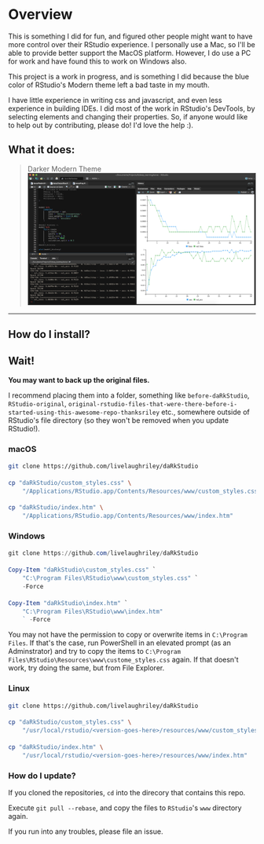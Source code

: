 # Overview

This is something I did for fun, and figured other people
might want to have more control
over their RStudio experience. I personally use a Mac,
so I'll be able to provide better support the MacOS platform.
However, I do use a PC for work and have found this to work on Windows also.

This project is a work in progress,
and is something I did because the blue color
of RStudio's Modern theme left a bad taste in my mouth.

I have little experience in writing css and javascript,
and even less experience in building IDEs. I did most of the work
in RStudio's DevTools, by selecting elements
and changing their properties. So, if anyone would
like to help out by contributing, please do! I'd love the help :).

## What it does:

> Darker Modern Theme
> ![DarkRStudio](images/dark-rstudio.png)

***

## How do I install?

## Wait!

**You may want to back up the original files.**

I recommend placing them into a folder, something like `before-daRkStudio`,
`RStudio-original`, `original-rstudio-files-that-were-there-before-i-started-using-this-awesome-repo-thanksriley` etc., somewhere outside of RStudio's file directory
(so they won't be removed when you update RStudio!).

### macOS

```bash
git clone https://github.com/livelaughriley/daRkStudio

cp "daRkStudio/custom_styles.css" \
    "/Applications/RStudio.app/Contents/Resources/www/custom_styles.css"

cp "daRkStudio/index.htm" \
    "/Applications/RStudio.app/Contents/Resources/www/index.htm"
```

### Windows

```powershell
git clone https://github.com/livelaughriley/daRkStudio

Copy-Item "daRkStudio\custom_styles.css" `
    "C:\Program Files\RStudio\www\custom_styles.css" `
    -Force

Copy-Item "daRkStudio\index.htm" `
    "C:\Program Files\RStudio\www\index.htm"
    ` -Force
```

You may not have the permission to copy or overwrite items in `C:\Program Files`.
If that's the case, run PowerShell in an elevated prompt (as an Adminstrator)
and try to copy the items to `C:\Program Files\RStudio\Resources\www\custome_styles.css`
again. If that doesn't work, try doing the same, but from File Explorer.

### Linux

```bash
git clone https://github.com/livelaughriley/daRkStudio

cp "daRkStudio/custom_styles.css" \
    "/usr/local/rstudio/<version-goes-here>/resources/www/custom_styles.css"

cp "daRkStudio/index.htm" \
    "/usr/local/rstudio/<version-goes-here>/resources/www/index.htm"
```

### How do I update?

If you cloned the repositories, `cd` into the direcory that contains this repo.

Execute `git pull --rebase`, and copy the files to `RStudio`'s `www` directory again.

If you run into any troubles, please file an issue.
